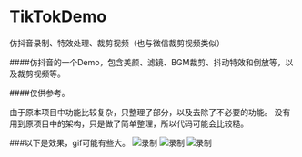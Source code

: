 ﻿# TikTokDemo
仿抖音录制、特效处理、裁剪视频（也与微信裁剪视频类似）

####仿抖音的一个Demo，包含美颜、滤镜、BGM裁剪、抖动特效和倒放等，以及裁剪视频等。

####仅供参考。

由于原本项目中功能比较复杂，只整理了部分，以及去除了不必要的功能。
没有用到原项目中的架构，只是做了简单整理，所以代码可能会比较糙。

###以下是效果，gif可能有些大。
![录制](https://github.com/likaiyuan559/TikTokDemo/blob/master/gif/RecordVideo.gif)
![录制](https://github.com/likaiyuan559/TikTokDemo/blob/master/gif/SpecialEffects.gif)
![录制](https://github.com/likaiyuan559/TikTokDemo/blob/master/gif/CropVideo.gif)